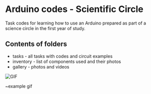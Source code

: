# Arduino codes - Scientific Circle
Task codes for learning how to use an Arduino prepared as part of a science circle in the first year of study.
## Contents of folders
- tasks - all tasks with codes and circuit examples
- inventory - list of components used and their photos
- gallery - photos and videos

![GIF](https://github.com/JackobPunch/Arduino/blob/main/gallery/x-andy-axisservo-gif.gif)

~example gif
